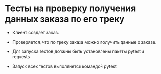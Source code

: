 ﻿# Тесты на проверку получения данных заказа по его треку

- Клиент создает заказ.
- Проверяется, что по треку заказа можно получить данные о заказе.


- Для запуска тестов должны быть установлены пакеты pytest и requests
- Запуск всех тестов выполянется командой pytest